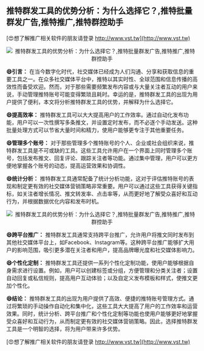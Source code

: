 ## **推特群发工具的优势分析：为什么选择它？,推特批量群发广告,推特推广,推特群控助手**

[😍想了解推广相关软件的朋友请登录 http://www.vst.tw](http://www.vst.tw)

 <center><img src="https://vst.tw/MP4/tuiguang/png/2.png" alt="推特群发工具的优势分析：为什么选择它？,推特批量群发广告,推特推广,推特群控助手"></center>

**😄引言：**
在当今数字化时代，社交媒体已经成为人们沟通、分享和获取信息的重要工具之一。在众多社交媒体平台中，推特以其实时性、全球范围和信息传播的高效性而备受欢迎。然而，对于那些需要频繁发布内容或与大量关注者互动的用户来说，手动管理推特账号可能变得繁琐且耗时。幸运的是，推特群发工具的出现为用户提供了便利，本文将分析推特群发工具的优势，并解释为什么选择它。

**😄提高效率：**
推特群发工具可以大大提高用户的工作效率。通过自动化发布功能，用户可以一次性撰写多条推文，并设置定时发布，而不必逐个手动发送。这种批量处理方式可以节省大量时间和精力，使用户能够更专注于其他重要任务。

**😄管理多个账号：**
对于那些管理多个推特账号的个人、企业或社会组织来说，推特群发工具是不可或缺的工具。这些工具允许用户在一个界面上同时管理多个账号，包括发布推文、回复评论、跟踪关注者等功能。通过集中管理，用户可以更方便地掌握各个账号的动态，提高运营效果和协调性。

**😄统计分析：**
推特群发工具通常配备了统计分析功能，这对于评估推特账号的表现和制定更有效的社交媒体营销策略非常重要。用户可以通过这些工具获得关键指标，如关注者增长情况、推文转发率、点击率等，从而更好地了解受众喜好和互动行为，并根据数据优化内容和发布时机。

 <center><img src="https://vst.tw/MP4/tuiguang/png/8.png" alt="推特群发工具的优势分析：为什么选择它？,推特批量群发广告,推特推广,推特群控助手"></center>

**😄跨平台推广：**
推特群发工具通常支持跨平台推广，允许用户将推文同时发布到其他社交媒体平台上，如Facebook、Instagram等。这种跨平台推广能够扩大用户的影响范围，吸引更多潜在关注者和用户，提高品牌曝光度和社交媒体影响力。

**😄个性化定制：**
推特群发工具还提供一系列个性化定制功能，使用户能够根据自身需求进行设置。例如，用户可以创建标签或分组，方便管理和分类关注者；设置自动回复或私信规则，提高用户互动体验；以及自定义发布模板和样式，使推文更加个性化。

**😄结论：**
推特群发工具的出现为用户提供了高效、便捷的推特账号管理方式。通过将繁琐的手动操作自动化和集中化，这些工具大大提高了用户的工作效率和运营效果。同时，统计分析、跨平台推广和个性化定制等功能也使用户能够更好地掌握受众喜好和互动行为，从而制定更有效的社交媒体营销策略。因此，选择推特群发工具是一个明智的选择，将为用户带来许多优势。

[😍想了解推广相关软件的朋友请登录 http://www.vst.tw](http://www.vst.tw)



